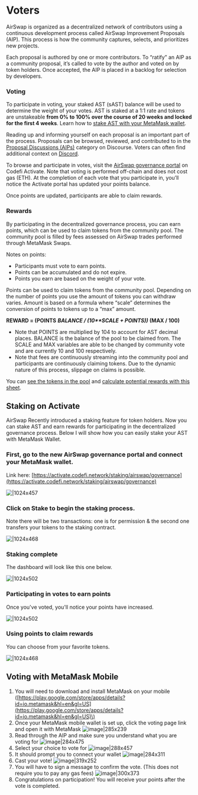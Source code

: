 # Voters

AirSwap is organized as a decentralized network of contributors using a continuous development process called AirSwap Improvement Proposals \(AIP\). This process is how the community captures, selects, and prioritizes new projects.

Each proposal is authored by one or more contributors. To “ratify” an AIP as a community proposal, it’s called to vote by the author and voted on by token holders. Once accepted, the AIP is placed in a backlog for selection by developers.

### Voting

To participate in voting, your staked AST \(sAST\) balance will be used to determine the weight of your votes. AST is staked at a 1:1 rate and tokens are unstakeable **from 0% to 100% over the course of 20 weeks and locked for the first 4 weeks**. Learn how to [stake AST with your MetaMask wallet](https://community.airswap.io/t/guides-how-to-stake-ast-with-metamask/50).

Reading up and informing yourself on each proposal is an important part of the process. Proposals can be browsed, reviewed, and contributed to in the [Proposal Discussions \(AIPs\)](https://community.airswap.io/c/proposals) category on Discourse. Voters can often find additional context on [Discord](https://chat.airswap.io/).

To browse and participate in votes, visit the [AirSwap governance portal](https://activate.codefi.network/staking/airswap/governance) on Codefi Activate. Note that voting is performed off-chain and does not cost gas \(ETH\). At the completion of each vote that you participate in, you’ll notice the Activate portal has updated your points balance.

Once points are updated, participants are able to claim rewards.

### Rewards

By participating in the decentralized governance process, you can earn points, which can be used to claim tokens from the community pool. The community pool is filled by fees assessed on AirSwap trades performed through MetaMask Swaps.

Notes on points:

* Participants must vote to earn points.
* Points can be accumulated and do not expire.
* Points you earn are based on the weight of your vote.

Points can be used to claim tokens from the community pool. Depending on the number of points you use the amount of tokens you can withdraw varies. Amount is based on a formula where “scale” determines the conversion of points to tokens up to a “max” amount.

**REWARD = \(POINTS** _**BALANCE / \(10\*\*SCALE + POINTS\)\)**_ **\(MAX / 100\)**

* Note that POINTS are multiplied by 104 to account for AST decimal places. BALANCE is the balance of the pool to be claimed from. The SCALE and MAX variables are able to be changed by community vote and are currently 10 and 100 respectively.
* Note that fees are continuously streaming into the community pool and participants are continuously claiming tokens. Due to the dynamic nature of this process, slippage on claims is possible.

You can [see the tokens in the pool](https://app.zerion.io/0x7296333e1615721f4Bd9Df1a3070537484A50CF8/overview) and [calculate potential rewards with this sheet](https://docs.google.com/spreadsheets/d/1VU65mQUF8sADMT__Mr0nEHdbSTidR-XgGwzicizCXko/edit#gid=0).

## Staking on Activate

AirSwap Recently introduced a staking feature for token holders. Now you can stake AST and earn rewards for participating in the decentralized governance process. Below I will show how you can easily stake your AST with MetaMask Wallet.

### First, go to the new AirSwap governance portal and connect your MetaMask wallet.

Link here: [https://activate.codefi.network/staking/airswap/governance](https://activate.codefi.network/staking/airswap/governance)

![\|1024x457](../.gitbook/assets/95263fbc76788410a762860763cc3aa47abab6d1.png)

### Click on Stake to begin the staking process.

Note there will be two transactions: one is for permission & the second one transfers your tokens to the staking contract.

![\|1024x468](../.gitbook/assets/86accfee5ce0af6ac6310ba1a80b39e9cc104947.png)

### Staking complete

The dashboard will look like this one below.

![\|1024x502](../.gitbook/assets/e480f2e7f8795306a0a39bd49a772ff7e6b894df%20%281%29.png)

### Participating in votes to earn points

Once you've voted, you'll notice your points have increased.

![\|1024x502](../.gitbook/assets/e480f2e7f8795306a0a39bd49a772ff7e6b894df%20%281%29%20%281%29.png)

### Using points to claim rewards

You can choose from your favorite tokens.

![\|1024x468](../.gitbook/assets/b1c444bfe658e3c0e16bcb1621675ec0366a80f2.png)

## Voting with MetaMask Mobile

1. You will need to download and install MetaMask on your mobile \([https://play.google.com/store/apps/details?id=io.metamask&hl=en&gl=US](https://play.google.com/store/apps/details?id=io.metamask&hl=en&gl=US)\)
2. Once your MetaMask mobile wallet is set up, click the voting page link and open it with MetaMask ![image\|285x239](../.gitbook/assets/813697c84bf291b11e7acaf30db3b71041109dd5.png)
3. Read through the AIP and make sure you understand what you are voting for ![image\|284x475](../.gitbook/assets/999955bd725bd8203dbb5eb35d797a393965ad11.png)
4. Select your choice to vote for ![image\|288x457](../.gitbook/assets/55dff0dc8db6ec075fb0da374730564635ceb55f.png)
5. It should prompt you to connect your wallet ![image\|284x311](../.gitbook/assets/8fffc2217b50d29e250e2529b2e93d556a99c740.png)
6. Cast your vote! ![image\|319x252](../.gitbook/assets/5aedf9bba1a86b5435a52a9b5b855e17927322f2.png)
7. You will have to sign a message to confirm the vote. \(This does not require you to pay any gas fees\) ![image\|300x373](../.gitbook/assets/5d34fc3567ad0f4b52aae738075c526a18ae4103.png)
8. Congratulations on participation! You will receive your points after the vote is completed.

